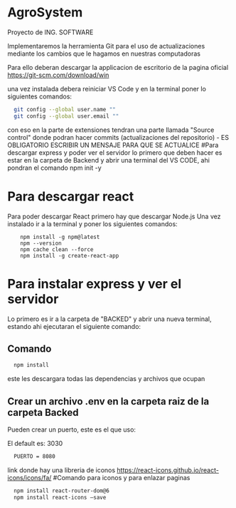 # AgroSystem
Proyecto de ING. SOFTWARE

Implementaremos la herramienta Git para el uso de actualizaciones mediante los cambios que le hagamos en nuestras computadoras

Para ello deberan descargar la applicacion de escritorio de la pagina oficial https://git-scm.com/download/win 

una vez instalada debera reiniciar VS Code y en la terminal poner lo siguientes comandos:

```bash
  git config --global user.name ""
  git config --global user.email "" 
```

con eso en la parte de extensiones tendran una parte llamada "Source control" donde podran hacer commits (actualizaciones del repositorio) - ES OBLIGATORIO ESCRIBIR UN MENSAJE PARA QUE SE ACTUALICE
#Para descargar express y poder ver el servidor
lo primero que deben hacer es estar en la carpeta de Backend y abrir una terminal del VS CODE, ahi pondran el comando npm init -y

# Para descargar react
Para poder descargar React primero hay que descargar Node.js
Una vez instalado ir a la terminal y poner los siguientes comandos:

        npm install -g npm@latest
        npm --version
        npm cache clean --force
        npm install -g create-react-app


# Para instalar express y ver el servidor

Lo primero es ir a la carpeta de "BACKED" y abrir una nueva terminal, estando ahi ejecutaran el siguiente comando:




## Comando


```bash
  npm install
```

este les descargara todas las dependencias y archivos que ocupan
## Crear un archivo .env en la carpeta raiz de la carpeta Backed
Pueden crear un puerto, este es el que uso:

El default es: 3030
```bash
  PUERTO = 8080
```
link donde hay una libreria de iconos
https://react-icons.github.io/react-icons/icons/fa/
#Comando para iconos y para enlazar paginas
```bash
  npm install react-router-dom@6
  npm install react-icons —save
```
